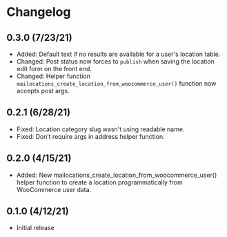 # Changelog

## 0.3.0 (7/23/21)
* Added: Default text if no results are available for a user's location table.
* Changed: Post status now forces to `publish` when saving the location edit form on the front end.
* Changed: Helper function `mailocations_create_location_from_woocommerce_user()` function now accepts post args.

## 0.2.1 (6/28/21)
* Fixed: Location category slug wasn't using readable name.
* Fixed: Don’t require args in address helper function.

## 0.2.0 (4/15/21)
* Added: New mailocations_create_location_from_woocommerce_user() helper function to create a location programmatically from WooCommerce user data.

## 0.1.0 (4/12/21)
* Initial release
